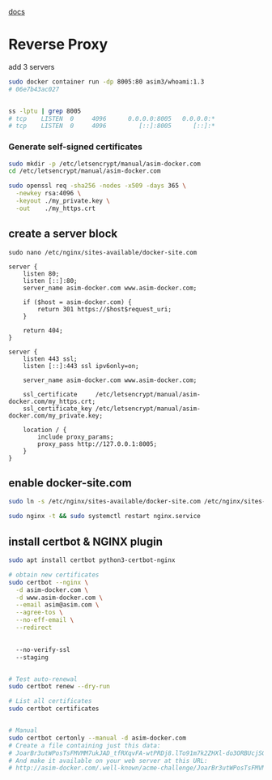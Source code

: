 [docs](https://nginx.org/en/docs/http/configuring_https_servers.html)


# Reverse Proxy
add 3 servers
```bash
sudo docker container run -dp 8005:80 asim3/whoami:1.3
# 06e7b43ac027


ss -lptu | grep 8005
# tcp    LISTEN  0     4096      0.0.0.0:8005   0.0.0.0:* 
# tcp    LISTEN  0     4096         [::]:8005      [::]:* 
```


### Generate self-signed certificates
```bash
sudo mkdir -p /etc/letsencrypt/manual/asim-docker.com
cd /etc/letsencrypt/manual/asim-docker.com

sudo openssl req -sha256 -nodes -x509 -days 365 \
  -newkey rsa:4096 \
  -keyout ./my_private.key \
  -out    ./my_https.crt
```


## create a server block
`sudo nano /etc/nginx/sites-available/docker-site.com`
```nginx
server {
    listen 80;
    listen [::]:80;
    server_name asim-docker.com www.asim-docker.com;

    if ($host = asim-docker.com) {
        return 301 https://$host$request_uri;
    }

    return 404;
}

server {
    listen 443 ssl;
    listen [::]:443 ssl ipv6only=on;

    server_name asim-docker.com www.asim-docker.com;

    ssl_certificate     /etc/letsencrypt/manual/asim-docker.com/my_https.crt;
    ssl_certificate_key /etc/letsencrypt/manual/asim-docker.com/my_private.key;
    
    location / {
        include proxy_params;
        proxy_pass http://127.0.0.1:8005;
    }
}
```


## enable docker-site.com
```bash
sudo ln -s /etc/nginx/sites-available/docker-site.com /etc/nginx/sites-enabled/docker-site.com

sudo nginx -t && sudo systemctl restart nginx.service
```


## install certbot & NGINX plugin
```bash
sudo apt install certbot python3-certbot-nginx

# obtain new certificates
sudo certbot --nginx \
  -d asim-docker.com \
  -d www.asim-docker.com \
  --email asim@asim.com \
  --agree-tos \
  --no-eff-email \
  --redirect
  

  --no-verify-ssl
  --staging


# Test auto-renewal
sudo certbot renew --dry-run

# List all certificates
sudo certbot certificates


# Manual
sudo certbot certonly --manual -d asim-docker.com
# Create a file containing just this data:
# JoarBr3utWPosTsFMVMM7ukJAD_tfRXqvFA-wtPRDj8.lTo91m7k2ZHXl-do3ORBUcjSGmi1G06MpEfDCaH6peQ
# And make it available on your web server at this URL:
# http://asim-docker.com/.well-known/acme-challenge/JoarBr3utWPosTsFMVMM7ukJAD_tfRXqvFA-wtPRDj8
```
